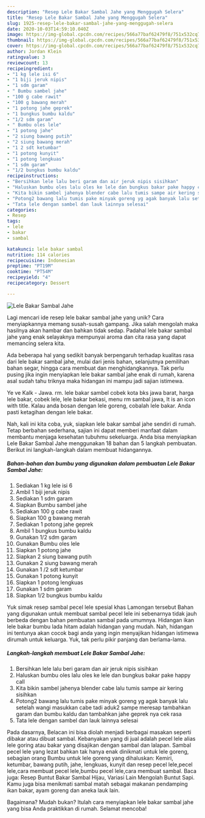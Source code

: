 ```yaml
---
description: "Resep Lele Bakar Sambal Jahe yang Menggugah Selera"
title: "Resep Lele Bakar Sambal Jahe yang Menggugah Selera"
slug: 1925-resep-lele-bakar-sambal-jahe-yang-menggugah-selera
date: 2020-10-03T14:59:10.040Z
image: https://img-global.cpcdn.com/recipes/566a77baf62479f8/751x532cq70/lele-bakar-sambal-jahe-foto-resep-utama.jpg
thumbnail: https://img-global.cpcdn.com/recipes/566a77baf62479f8/751x532cq70/lele-bakar-sambal-jahe-foto-resep-utama.jpg
cover: https://img-global.cpcdn.com/recipes/566a77baf62479f8/751x532cq70/lele-bakar-sambal-jahe-foto-resep-utama.jpg
author: Jordan Klein
ratingvalue: 3
reviewcount: 13
recipeingredient:
- "1 kg lele isi 6"
- "1 biji jeruk nipis"
- "1 sdm garam"
- " Bumbu sambel jahe"
- "100 g cabe rawit"
- "100 g bawang merah"
- "1 potong jahe geprek"
- "1 bungkus bumbu kaldu"
- "1/2 sdm garam"
- " Bumbu oles lele"
- "1 potong jahe"
- "2 siung bawang putih"
- "2 siung bawang merah"
- "1 2 sdt ketumbar"
- "1 potong kunyit"
- "1 potong lengkuas"
- "1 sdm garam"
- "1/2 bungkus bumbu kaldu"
recipeinstructions:
- "Bersihkan lele lalu beri garam dan air jeruk nipis sisihkan"
- "Haluskan bumbu oles lalu oles ke lele dan bungkus bakar pake happy call"
- "Kita bikin sambel jahenya blender cabe lalu tumis sampe air kering sisihkan"
- "Potong2 bawang lalu tumis pake minyak goreng yg agak banyak lalu setelah wangi masukkan cabe tadi aduk2 sampe meresap tambahkan garam dan bumbu kaldu dan tambahkan jahe geprek nya cek rasa"
- "Tata lele dengan sambel dan lauk lainnya selesai"
categories:
- Resep
tags:
- lele
- bakar
- sambal

katakunci: lele bakar sambal 
nutrition: 114 calories
recipecuisine: Indonesian
preptime: "PT19M"
cooktime: "PT54M"
recipeyield: "4"
recipecategory: Dessert

---
```



![Lele Bakar Sambal Jahe](https://img-global.cpcdn.com/recipes/566a77baf62479f8/751x532cq70/lele-bakar-sambal-jahe-foto-resep-utama.jpg)

Lagi mencari ide resep lele bakar sambal jahe yang unik? Cara menyiapkannya memang susah-susah gampang. Jika salah mengolah maka hasilnya akan hambar dan bahkan tidak sedap. Padahal lele bakar sambal jahe yang enak selayaknya mempunyai aroma dan cita rasa yang dapat memancing selera kita.

Ada beberapa hal yang sedikit banyak berpengaruh terhadap kualitas rasa dari lele bakar sambal jahe, mulai dari jenis bahan, selanjutnya pemilihan bahan segar, hingga cara membuat dan menghidangkannya. Tak perlu pusing jika ingin menyiapkan lele bakar sambal jahe enak di rumah, karena asal sudah tahu triknya maka hidangan ini mampu jadi sajian istimewa.

Ye ve Kalk - Jawa. rm. lele bakar sambel cobek kota bks jawa barat, harga lele bakar, cobek lele, lele bakar bekasi, menu rm sambal jawa, It is an icon with title. Kalau anda bosan dengan lele goreng, cobalah lele bakar. Anda pasti ketagihan dengan lele bakar.


Nah, kali ini kita coba, yuk, siapkan lele bakar sambal jahe sendiri di rumah. Tetap berbahan sederhana, sajian ini dapat memberi manfaat dalam membantu menjaga kesehatan tubuhmu sekeluarga. Anda bisa menyiapkan Lele Bakar Sambal Jahe menggunakan 18 bahan dan 5 langkah pembuatan. Berikut ini langkah-langkah dalam membuat hidangannya.

<!--inarticleads1-->

##### Bahan-bahan dan bumbu yang digunakan dalam pembuatan Lele Bakar Sambal Jahe:

1. Sediakan 1 kg lele isi 6
1. Ambil 1 biji jeruk nipis
1. Sediakan 1 sdm garam
1. Siapkan  Bumbu sambel jahe
1. Sediakan 100 g cabe rawit
1. Siapkan 100 g bawang merah
1. Sediakan 1 potong jahe geprek
1. Ambil 1 bungkus bumbu kaldu
1. Gunakan 1/2 sdm garam
1. Gunakan  Bumbu oles lele
1. Siapkan 1 potong jahe
1. Siapkan 2 siung bawang putih
1. Gunakan 2 siung bawang merah
1. Gunakan 1 /2 sdt ketumbar
1. Gunakan 1 potong kunyit
1. Siapkan 1 potong lengkuas
1. Gunakan 1 sdm garam
1. Siapkan 1/2 bungkus bumbu kaldu


Yuk simak resep sambal pecel lele spesial khas Lamongan tersebut Bahan yang digunakan untuk membuat sambal pecel lele ini sebenarnya tidak jauh berbeda dengan bahan pembuatan sambal pada umumnya. Hidangan ikan lele bakar bumbu lada hitam adalah hidangan yang mudah. Nah, hidangan ini tentunya akan cocok bagi anda yang ingin menyajikan hidangan istimewa dirumah untuk keluarga. Yuk, tak perlu pikir panjang dan berlama-lama. 

<!--inarticleads2-->

##### Langkah-langkah membuat Lele Bakar Sambal Jahe:

1. Bersihkan lele lalu beri garam dan air jeruk nipis sisihkan
1. Haluskan bumbu oles lalu oles ke lele dan bungkus bakar pake happy call
1. Kita bikin sambel jahenya blender cabe lalu tumis sampe air kering sisihkan
1. Potong2 bawang lalu tumis pake minyak goreng yg agak banyak lalu setelah wangi masukkan cabe tadi aduk2 sampe meresap tambahkan garam dan bumbu kaldu dan tambahkan jahe geprek nya cek rasa
1. Tata lele dengan sambel dan lauk lainnya selesai


Pada dasarnya, Belacan ini bisa diolah menjadi berbagai masakan seperti dibakar atau dibuat sambal. Kebanyakan yang di jual adalah pecel lele alias lele goring atau bakar yang disajikan dengan sambal dan lalapan. Sambal pecel lele yang lezat bahkan tak hanya enak dinikmati untuk lele goreng, sebagian orang Bumbu untuk lele goreng yang dihaluskan: Kemiri, ketumbar, bawang putih, jahe, lengkuas, kunyit dan resep pecel lele,pecel lele,cara membuat pecel lele,bumbu pecel lele,cara membuat sambal. Baca juga: Resep Buntut Bakar Sambal Hijau, Variasi Lain Mengolah Buntut Sapi. Kamu juga bisa menikmati sambal matah sebagai makanan pendamping ikan bakar, ayam goreng dan aneka lauk lain. 

Bagaimana? Mudah bukan? Itulah cara menyiapkan lele bakar sambal jahe yang bisa Anda praktikkan di rumah. Selamat mencoba!
